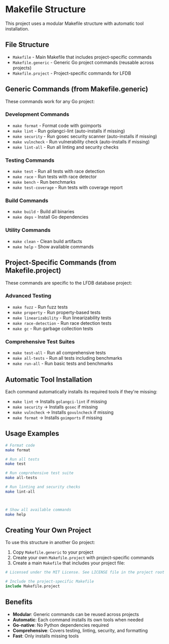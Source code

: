 # Makefile Structure

This project uses a modular Makefile structure with automatic tool installation.

## File Structure

- `Makefile` - Main Makefile that includes project-specific commands
- `Makefile.generic` - Generic Go project commands (reusable across projects)
- `Makefile.project` - Project-specific commands for LFDB

## Generic Commands (from Makefile.generic)

These commands work for any Go project:

### Development Commands
- `make format` - Format code with goimports
- `make lint` - Run golangci-lint (auto-installs if missing)
- `make security` - Run gosec security scanner (auto-installs if missing)
- `make vulncheck` - Run vulnerability check (auto-installs if missing)
- `make lint-all` - Run all linting and security checks

### Testing Commands
- `make test` - Run all tests with race detection
- `make race` - Run tests with race detector
- `make bench` - Run benchmarks
- `make test-coverage` - Run tests with coverage report

### Build Commands
- `make build` - Build all binaries
- `make deps` - Install Go dependencies

### Utility Commands
- `make clean` - Clean build artifacts
- `make help` - Show available commands

## Project-Specific Commands (from Makefile.project)

These commands are specific to the LFDB database project:

### Advanced Testing
- `make fuzz` - Run fuzz tests
- `make property` - Run property-based tests
- `make linearizability` - Run linearizability tests
- `make race-detection` - Run race detection tests
- `make gc` - Run garbage collection tests

### Comprehensive Test Suites
- `make test-all` - Run all comprehensive tests
- `make all-tests` - Run all tests including benchmarks
- `make run-all` - Run basic tests and benchmarks

## Automatic Tool Installation

Each command automatically installs its required tools if they're missing:

- `make lint` → Installs `golangci-lint` if missing
- `make security` → Installs `gosec` if missing
- `make vulncheck` → Installs `govulncheck` if missing
- `make format` → Installs `goimports` if missing

## Usage Examples

```bash
# Format code
make format

# Run all tests
make test

# Run comprehensive test suite
make all-tests

# Run linting and security checks
make lint-all



# Show all available commands
make help
```

## Creating Your Own Project

To use this structure in another Go project:

1. Copy `Makefile.generic` to your project
2. Create your own `Makefile.project` with project-specific commands
3. Create a main `Makefile` that includes your project file:

```makefile
# Licensed under the MIT License. See LICENSE file in the project root for details.

# Include the project-specific Makefile
include Makefile.project
```

## Benefits

- **Modular**: Generic commands can be reused across projects
- **Automatic**: Each command installs its own tools when needed
- **Go-native**: No Python dependencies required
- **Comprehensive**: Covers testing, linting, security, and formatting
- **Fast**: Only installs missing tools

